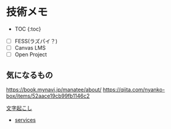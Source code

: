 # 技術メモ

* TOC
{:toc}

- [ ] FESS(ラズパイ？)
- [ ] Canvas LMS
- [ ] Open Project
## 気になるもの

https://book.mynavi.jp/manatee/about/
https://qiita.com/nyanko-box/items/52aace19cb99fb1146c2


[文字起こし](文字起こし.ipynb)

- [services](./services/)